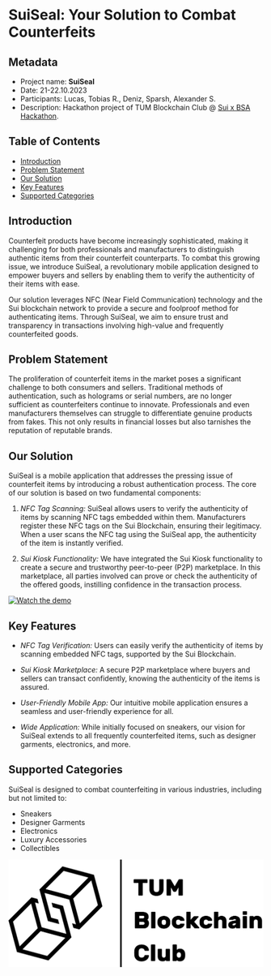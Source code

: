 # SuiSeal: Your Solution to Combat Counterfeits

## Metadata
- Project name: **SuiSeal**
- Date: 21-22.10.2023
- Participants: Lucas, Tobias R., Deniz, Sparsh, Alexander S.
- Description: Hackathon project of TUM Blockchain Club @ [Sui x BSA Hackathon](https://bsaepfl.ch/hackathon/). 


## Table of Contents
- [Introduction](#introduction)
- [Problem Statement](#problem-statement)
- [Our Solution](#our-solution)
- [Key Features](#key-features)
- [Supported Categories](#supported-categories)

## Introduction

Counterfeit products have become increasingly sophisticated, making it challenging for both professionals and manufacturers to distinguish authentic items from their counterfeit counterparts. To combat this growing issue, we introduce SuiSeal, a revolutionary mobile application designed to empower buyers and sellers by enabling them to verify the authenticity of their items with ease.

Our solution leverages NFC (Near Field Communication) technology and the Sui blockchain network to provide a secure and foolproof method for authenticating items. Through SuiSeal, we aim to ensure trust and transparency in transactions involving high-value and frequently counterfeited goods.

## Problem Statement

The proliferation of counterfeit items in the market poses a significant challenge to both consumers and sellers. Traditional methods of authentication, such as holograms or serial numbers, are no longer sufficient as counterfeiters continue to innovate. Professionals and even manufacturers themselves can struggle to differentiate genuine products from fakes. This not only results in financial losses but also tarnishes the reputation of reputable brands.

## Our Solution

SuiSeal is a mobile application that addresses the pressing issue of counterfeit items by introducing a robust authentication process. The core of our solution is based on two fundamental components:

1. *NFC Tag Scanning:* SuiSeal allows users to verify the authenticity of items by scanning NFC tags embedded within them. Manufacturers register these NFC tags on the Sui Blockchain, ensuring their legitimacy. When a user scans the NFC tag using the SuiSeal app, the authenticity of the item is instantly verified.

2. *Sui Kiosk Functionality:* We have integrated the Sui Kiosk functionality to create a secure and trustworthy peer-to-peer (P2P) marketplace. In this marketplace, all parties involved can prove or check the authenticity of the offered goods, instilling confidence in the transaction process.

[![Watch the demo](https://img.youtube.com/vi/yo6T2_6_vLE/maxresdefault.jpg)](https://youtube.com/shorts/yo6T2_6_vLE)

## Key Features

- *NFC Tag Verification:* Users can easily verify the authenticity of items by scanning embedded NFC tags, supported by the Sui Blockchain.

- *Sui Kiosk Marketplace:* A secure P2P marketplace where buyers and sellers can transact confidently, knowing the authenticity of the items is assured.

- *User-Friendly Mobile App:* Our intuitive mobile application ensures a seamless and user-friendly experience for all.

- *Wide Application:* While initially focused on sneakers, our vision for SuiSeal extends to all frequently counterfeited items, such as designer garments, electronics, and more.

## Supported Categories

SuiSeal is designed to combat counterfeiting in various industries, including but not limited to:

- Sneakers
- Designer Garments
- Electronics
- Luxury Accessories
- Collectibles

![TUM Blockchain Club logo](./assets/tbc-logo.png)
